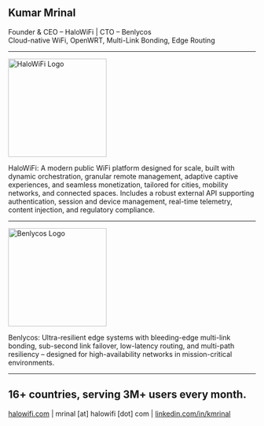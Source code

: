 ## Kumar Mrinal

Founder & CEO – HaloWiFi | CTO – Benlycos\
Cloud-native WiFi, OpenWRT, Multi-Link Bonding, Edge Routing

---

<img src="https://halowifi.com/assets/images/halowifi-assets/HaloWiFi-logo.png" alt="HaloWiFi Logo" width="200">

HaloWiFi: A modern public WiFi platform designed for scale, built with dynamic orchestration, granular remote management, adaptive captive experiences, and seamless monetization, tailored for cities, mobility networks, and connected spaces. Includes a robust external API supporting authentication, session and device management, real-time telemetry, content injection, and regulatory compliance.


---
<img src="https://benlycos.com/wp-content/uploads/2023/04/cropped-cropped-4.png" alt="Benlycos Logo" width="200">

Benlycos: Ultra-resilient edge systems with bleeding-edge multi-link bonding, sub-second link failover, low-latency routing, and multi-path resiliency – designed for high-availability networks in mission-critical environments.


---
16+ countries, serving 3M+ users every month.
---

[halowifi.com](https://halowifi.com) | mrinal [at] halowifi [dot] com | [linkedin.com/in/kmrinal](https://linkedin.com/in/kmrinal)
